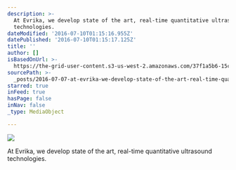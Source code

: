 ```yaml
---
description: >-
  At Evrika, we develop state of the art, real-time quantitative ultrasound
  technologies.
dateModified: '2016-07-10T01:15:16.955Z'
datePublished: '2016-07-10T01:15:17.125Z'
title: ''
author: []
isBasedOnUrl: >-
  https://the-grid-user-content.s3-us-west-2.amazonaws.com/37f1a5b6-15c3-4d72-b150-109ca4534d0b.tif
sourcePath: >-
  _posts/2016-07-07-at-evrika-we-develop-state-of-the-art-real-time-quantitati.md
starred: true
inFeed: true
hasPage: false
inNav: false
_type: MediaObject

---
```

![](https://imgflo.herokuapp.com/graph/vahj1ThiexotieMo/3819973c6ea1f9a12dda83015db49381/croprotate.png?cropheight=257&cropwidth=265&degrees=0&input=https%3A%2F%2Fthe-grid-user-content.s3-us-west-2.amazonaws.com%2F33c3363b-0fd3-47a6-8be8-425f452a3363.png&x=4&y=0)

At Evrika, we develop state of the art, real-time quantitative ultrasound technologies.